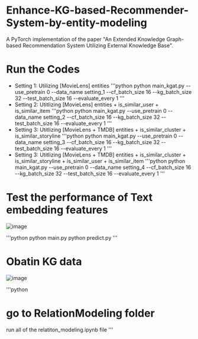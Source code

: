 # Enhance-KG-based-Recommender-System-by-entity-modeling
A PyTorch implementation of the paper "An Extended Knowledge Graph-based Recommendation System Utilizing External Knowledge Base".

# Run the Codes
- Setting 1: Utilizing [MovieLens] entities
'''python
python main_kgat.py --use_pretrain 0 --data_name setting_1 --cf_batch_size 16 --kg_batch_size 32 --test_batch_size 16 --evaluate_every 1
'''
- Setting 2: Utitlizing [MovieLens] entities + is_similar_user + is_similar_item
'''python
python main_kgat.py --use_pretrain 0 --data_name setting_2 --cf_batch_size 16 --kg_batch_size 32 --test_batch_size 16 --evaluate_every 1
'''
- Setting 3: Utitlizing [MovieLens + TMDB] entities + is_similar_cluster + is_similar_storyline
'''python
python main_kgat.py --use_pretrain 0 --data_name setting_3 --cf_batch_size 16 --kg_batch_size 32 --test_batch_size 16 --evaluate_every 1
'''
- Setting 3: Utitlizing [MovieLens + TMDB] entities + is_similar_cluster + is_similar_storyline + is_similar_user + is_similar_item
'''python
python main_kgat.py --use_pretrain 0 --data_name setting_4 --cf_batch_size 16 --kg_batch_size 32 --test_batch_size 16 --evaluate_every 1
'''

# Test the performance of Text embedding features
![image](https://github.com/tree-jhk/Enhance-KG-based-Recommender-System-by-entity-modeling/assets/97151660/fb32f66b-f1fb-45d5-a730-74b4bf183369)

'''python
python main.py
python predict.py
'''
# Obatin KG data
![image](https://github.com/tree-jhk/Enhance-KG-based-Recommender-System-by-entity-modeling/assets/97151660/0e715ad5-e988-4169-8b47-b0e248b913a6)

'''python
# go to RelationModeling folder
run all of the relatiton_modeling.ipynb file
'''
